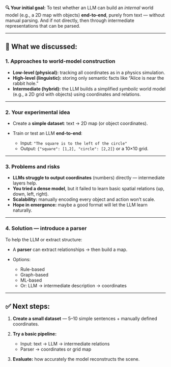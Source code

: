 **🔍 Your initial goal:**
To test whether an LLM can build an *internal* world model (e.g., a 2D map with objects) **end-to-end**, purely from text — without manual parsing. And if not directly, then through intermediate representations that can be parsed.

---

## 🧩 What we discussed:

### 1. **Approaches to world-model construction**

* **Low-level (physical):** tracking all coordinates as in a physics simulation.
* **High-level (linguistic):** storing only semantic facts like “Alice is near the rabbit hole.”
* **Intermediate (hybrid):** the LLM builds a simplified *symbolic* world model (e.g., a 2D grid with objects) using coordinates and relations.

---

### 2. **Your experimental idea**

* Create a **simple dataset**: text → 2D map (or object coordinates).
* Train or test an LLM **end-to-end**:

  * Input: `"The square is to the left of the circle"`
  * Output: `{"square": [1,2], "circle": [2,2]}` or a 10×10 grid.

---

### 3. **Problems and risks**

* **LLMs struggle to output coordinates** (numbers) directly — intermediate layers help.
* **You tried a dense model**, but it failed to learn basic spatial relations (up, down, left, right).
* **Scalability:** manually encoding every object and action won’t scale.
* **Hope in emergence:** maybe a good format will let the LLM learn naturally.

---

### 4. **Solution — introduce a parser**

To help the LLM or extract structure:

* A **parser** can extract relationships → then build a map.
* Options:

  * Rule-based
  * Graph-based
  * ML-based
  * Or: LLM → intermediate description → coordinates

---

## ✅ Next steps:

1. **Create a small dataset** — 5–10 simple sentences + manually defined coordinates.
2. **Try a basic pipeline:**

   * Input: text → LLM → intermediate relations
   * Parser → coordinates or grid map
3. **Evaluate:** how accurately the model reconstructs the scene.
